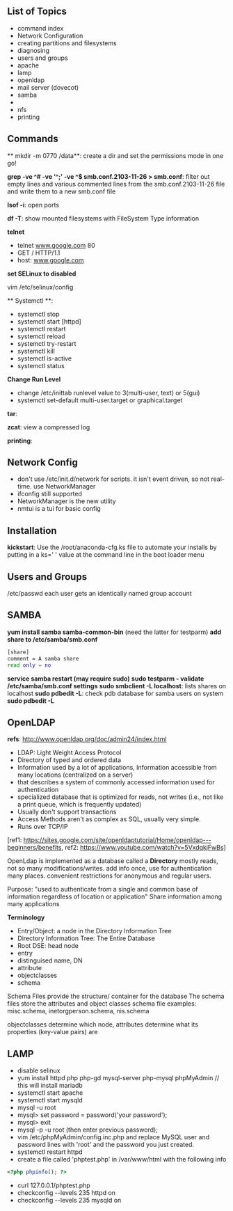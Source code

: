 ## List of Topics

+ command index
+ Network Configuration
+ creating partitions and filesystems
+ diagnosing
+ users and groups
+ apache
+ lamp
+ openldap
+ mail server (dovecot)
+ samba
+ 
+ nfs
+ printing

## Commands
** mkdir -m 0770 /data**: create a dir and set the permissions mode in one go!

**grep -ve ^# -ve ‘^;’ -ve ^$ smb.conf.2103-11-26   >  smb.conf**: filter out empty lines and various commented lines from the smb.conf.2103-11-26 file and write them to a new smb.conf file 


**lsof -i**: open ports

**df -T**: show mounted filesystems with FileSystem Type information

**telnet**
+ telnet www.google.com 80
+ GET / HTTP/1.1
+ host: www.google.com


**set SELinux to disabled**

vim /etc/selinux/config

** Systemctl **:
+ systemctl stop
+ systemctl start [httpd]
+ systemctl restart
+ systemctl reload
+ systemctl try-restart
+ systemctl kill
+ systemctl is-active
+ systemctl status


**Change Run Level**
+ change /etc/inittab runlevel value to 3(multi-user, text) or 5(gui)
+ systemctl set-default multi-user.target or graphical.target

**tar**: 

**zcat**: view a compressed log

**printing**:

## Network Config
+ don't use /etc/init.d/network for scripts. it isn't event driven, so not real-time. use NetworkManager
+ ifconfig still supported
+ NetworkManager is the new utility
+ nmtui is a tui for basic config

## Installation 

**kickstart**: Use the /root/anaconda-cfg.ks file to automate your installs by putting in a ks='   ' value at the command line in the boot loader menu

## Users and Groups

/etc/passwd
each user gets an identically named group account

## SAMBA

**yum install samba samba-common-bin** (need the latter for testparm)
**add share to /etc/samba/smb.conf**

```bash
[share]
comment = A samba share 
read only = no
````
**service samba restart (may require sudo)**
**sudo testparm - validate /etc/samba/smb.conf settings**
**sudo smbclient -L localhost**: lists shares on localhost
**sudo pdbedit -L**: check pdb database for samba users on system
**sudo pdbedit -L**


## OpenLDAP

**refs**: http://www.openldap.org/doc/admin24/index.html

+ LDAP: Light Weight Access Protocol
+ Directory of typed and ordered data 
+ Information used by a lot of applications, Information accessible from many locations (centralized on a server)
+ that describes a system of commonly accessed information used for authentication
+ specialized database that is optimized for reads, not writes (i.e., not like a print queue, which is frequently updated)
+ Usually don't support transactions
+ Access Methods aren't as complex as SQL, usually very simple.
+ Runs over TCP/IP

[ref1: https://sites.google.com/site/openldaptutorial/Home/openldap---beginners/benefits, ref2: https://www.youtube.com/watch?v=5VxdqkjFwBs]

OpenLdap is implemented as a database called a **Directory**
mostly reads, not so many modifications/writes.
add info once, use for authentication many places.
convenient restrictions for anonymous and regular users.

Purpose: "used to authenticate from a single and common base of information regardless of location or application"
Share information among many applications

**Terminology**
+ Entry/Object: a node in the Directory Information Tree
+ Directory Information Tree: The Entire Database
+ Root DSE: head node
+ entry
+ distinguised name, DN
+ attribute
+ objectclasses
+ schema

Schema Files provide the structure/ container for the database
The schema files store the attributes and object classes
schema file examples: misc.schema, inetorgperson.schema, nis.schema

objectclasses determine which node, attributes determine what its properties (key-value pairs) are

## LAMP

+ disable selinux
+ yum install httpd php php-gd mysql-server php-mysql phpMyAdmin // this will install mariadb 
+ systemctl start apache
+ systemctl start mysqld
+ mysql -u root
+ mysql> set password = password('your password');
+ mysql> exit
+ mysql -p -u root (then enter previous password);
+ vim /etc/phpMyAdmin/config.inc.php and replace MySQL user and password lines with 'root' and the password you just created.
+ systemctl restart httpd
+ create a file called 'phptest.php' in /var/www/html with the following info
```php
<?php phpinfo(); ?>
```
+ curl 127.0.0.1/phptest.php
+ checkconfig --levels 235 httpd on
+ checkconfig --levels 235 mysqld on
